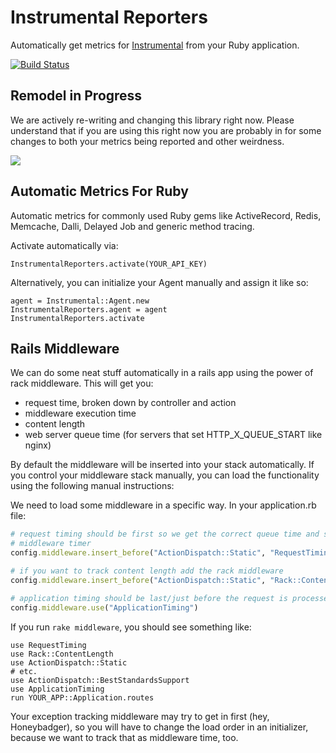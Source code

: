 # Instrumental Reporters

Automatically get metrics for [Instrumental](https://instrumentalapp.com) from your Ruby application.

[![Build Status](https://travis-ci.org/Instrumental/instrumental_reporters.svg?branch=master)](https://travis-ci.org/Instrumental/instrumental_reporters)

## Remodel in Progress

We are actively re-writing and changing this library right now. Please understand that if you are using this right now you are probably in for some changes to both your metrics being reported and other weirdness.

<img src="http://www.reconnecthdi.org/home/images/Under%20construction.png" />

## Automatic Metrics For Ruby

Automatic metrics for commonly used Ruby gems like ActiveRecord, Redis, Memcache, Dalli, Delayed Job and generic method tracing.

Activate automatically via:

```
InstrumentalReporters.activate(YOUR_API_KEY)
```

Alternatively, you can initialize your Agent manually and assign it like so:

```
agent = Instrumental::Agent.new
InstrumentalReporters.agent = agent
InstrumentalReporters.activate
```


## Rails Middleware

We can do some neat stuff automatically in a rails app using the power of rack middleware. This will get you:

* request time, broken down by controller and action
* middleware execution time
* content length
* web server queue time (for servers that set HTTP_X_QUEUE_START like nginx)

By default the middleware will be inserted into your stack automatically. If you control your middleware stack manually, you can load the functionality using the following manual instructions:

We need to load some middleware in a specific way. In your application.rb file:

```ruby
# request timing should be first so we get the correct queue time and start the
# middleware timer
config.middleware.insert_before("ActionDispatch::Static", "RequestTiming")

# if you want to track content length add the rack middleware
config.middleware.insert_before("ActionDispatch::Static", "Rack::ContentLength")

# application timing should be last/just before the request is processed
config.middleware.use("ApplicationTiming")
```

If you run `rake middleware`, you should see something like:

```shell
use RequestTiming
use Rack::ContentLength
use ActionDispatch::Static
# etc.
use ActionDispatch::BestStandardsSupport
use ApplicationTiming
run YOUR_APP::Application.routes
```

Your exception tracking middleware may try to get in first (hey, Honeybadger), so you will have to change the load order in an initializer, because we want to track that as middleware time, too.
